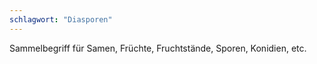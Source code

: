 ```yaml
---
schlagwort: "Diasporen"
---
```

Sammelbegriff für Samen, Früchte, Fruchtstände, Sporen, Konidien, etc.

